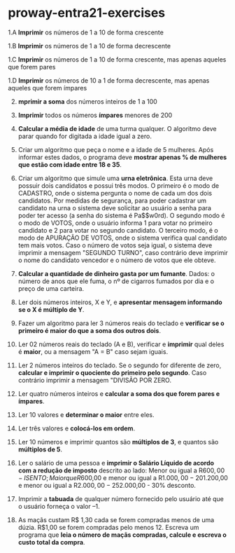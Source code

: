 # proway-entra21-exercises

1.A **Imprimir** os números de 1 a 10 de forma crescente

1.B **Imprimir** os números de 1 a 10 de forma decrescente

1.C **Imprimir** os números de 1 a 10 de forma crescente, mas apenas aqueles que forem pares

1.D **Imprimir** os números de 10 a 1 de forma decrescente, mas apenas aqueles que forem ímpares

2. **mprimir a soma** dos números inteiros de 1 a 100

3. **Imprimir** todos os números **ímpares** menores de 200

4. **Calcular a média de idade** de uma turma qualquer. O algoritmo deve parar  quando for digitada a idade igual a zero.

5. Criar um algoritmo que peça o nome e a idade de 5 mulheres. Após informar estes dados, o programa deve **mostrar apenas % de mulheres que estão com idade entre 18 e 35**.

6. Criar um algoritmo que simule uma **urna eletrônica**. Esta urna deve possuir dois candidatos e possui três modos. O primeiro é o modo de CADASTRO, onde o sistema pergunta o nome de cada um dos dois candidatos. Por medidas de segurança, para poder cadastrar um candidato na urna o sistema deve solicitar ao usuário a senha para poder ter acesso (a senha do sistema é Pa$$w0rd). O segundo modo é o modo de VOTOS, onde o usuário informa 1 para votar no primeiro candidato e 2 para votar no segundo candidato. O terceiro modo, é o modo de APURAÇÃO DE VOTOS, onde o sistema verifica qual candidato tem mais votos. Caso o número de votos seja igual, o sistema deve imprimir a mensagem "SEGUNDO TURNO", caso contrário deve imprimir o nome do candidato vencedor e o número de votos que ele obteve.

7. **Calcular a quantidade de dinheiro gasta por um fumante**. Dados: o número de anos que ele fuma, o nº de cigarros fumados por dia e o preço de uma carteira.

8. Ler dois números inteiros, X e Y, e **apresentar mensagem informando se o X é múltiplo de Y**. 

9. Fazer um algoritmo para ler 3 números reais do teclado e **verificar se o primeiro é maior do que a soma dos outros dois**.

10. Ler 02 números reais do teclado (A e B), verificar e **imprimir** qual deles é **maior**, ou a mensagem "A = B" caso sejam iguais.

11. Ler 2 números inteiros do teclado. Se o segundo for diferente de zero, **calcular e imprimir o quociente do primeiro pelo segundo**. Caso contrário imprimir a mensagem "DIVISÃO POR ZERO.

12. Ler quatro números inteiros e **calcular a soma dos que forem pares e ímpares**.

13. Ler 10 valores e **determinar o maior** entre eles.

14. Ler três valores e **colocá-los em ordem**.

15. Ler 10 números e imprimir quantos são **múltiplos de 3**, e quantos são **múltiplos de 5**.

16. Ler o salário de uma pessoa e **imprimir o Salário Líquido de acordo com a redução de imposto** descrito ao lado: Menor ou igual a R$600,00 - ISENTO; Maior que R$600,00 e menor ou igual a R$1.000,00 - 20% desconto; Maior que R$1.200,00 e menor ou igual a R$2.000,00 - 25% desconto; Maior que R$2.000,00 - 30% desconto.

17. Imprimir a **tabuada** de qualquer número fornecido pelo usuário até que o usuário forneça o valor –1.

18. As maçãs custam R$ 1,30 cada se forem compradas menos de uma dúzia. R$1,00 se forem compradas pelo menos 12. Escreva um programa que **leia o número de maçãs compradas, calcule e escreva o custo total da compra**.
